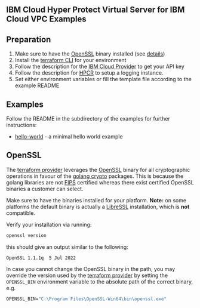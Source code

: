 ## IBM Cloud Hyper Protect Virtual Server for IBM Cloud VPC Examples

## Preparation

1. Make sure to have the [OpenSSL](https://www.openssl.org/) binary installed (see [details](#openssl))
2. Install the [terraform CLI](https://learn.hashicorp.com/tutorials/terraform/install-cli) for your environment
3. Follow the description for the [IBM Cloud Provider](https://registry.terraform.io/providers/IBM-Cloud/ibm/latest/docs#authentication) to get your API key
4. Follow the description for [HPCR](https://cloud.ibm.com/docs/vpc?topic=vpc-about-se#hpcr_setup_logging) to setup a logging instance.
5. Set either environment variables or fill the template file according to the example README

## Examples

Follow the README in the subdirectory of the examples for further instructions:

- [hello-world](hello-world/README.md) - a minimal hello world example
  

## OpenSSL

The [terraform provider](https://registry.terraform.io/providers/ibm-hyper-protect/hpcr/) leverages the [OpenSSL](https://www.openssl.org/) binary for all cryptographic operations in favour of the [golang crypto](https://pkg.go.dev/crypto) packages. This is because the golang libraries are not [FIPS](https://en.wikipedia.org/wiki/FIPS_140-2) certified whereas there exist certified OpenSSL binaries a customer can select. 

Make sure to have the binaries installed for your platform. **Note:** on some platforms the default binary is actually a [LibreSSL](https://www.libressl.org/) installation, which is **not** compatible.

Verify your installation via running:

```bash
openssl version
```

this should give an output similar to the following:

```text
OpenSSL 1.1.1q  5 Jul 2022
```

In case you cannot change the OpenSSL binary in the path, you may override the version used by the [terraform provider](https://registry.terraform.io/providers/ibm-hyper-protect/hpcr/) by setting the `OPENSSL_BIN` environment variable to the absolute path of the correct binary, e.g. 

```cmd
OPENSSL_BIN="C:\Program Files\OpenSSL-Win64\bin\openssl.exe"
```
